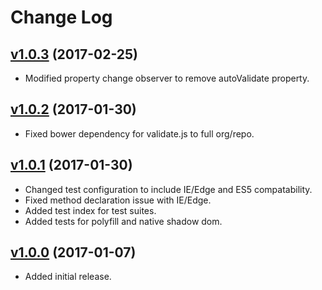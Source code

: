 # Change Log

## [v1.0.3](https://github.com/arsnebula/nebula-validate/releases/tag/v1.0.3) (2017-02-25)

- Modified property change observer to remove autoValidate property.

## [v1.0.2](https://github.com/arsnebula/nebula-validate/releases/tag/v1.0.2) (2017-01-30)

- Fixed bower dependency for validate.js to full org/repo.

## [v1.0.1](https://github.com/arsnebula/nebula-validate/releases/tag/v1.0.1) (2017-01-30)

- Changed test configuration to include IE/Edge and ES5 compatability.
- Fixed method declaration issue with IE/Edge.
- Added test index for test suites.
- Added tests for polyfill and native shadow dom.

## [v1.0.0](https://github.com/arsnebula/nebula-validate/releases/tag/v1.0.0) (2017-01-07)

- Added initial release.